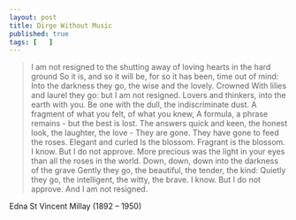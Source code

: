 ```yaml
---
layout: post
title: Dirge Without Music
published: true 
tags: [   ]
---
```


> I am not resigned to the shutting away of loving hearts in the hard ground
> So it is, and so it will be, for so it has been, time out of mind: 
> Into the darkness they go, the wise and the lovely. Crowned 
> With lilies and laurel they go: but I am not resigned.
> Lovers and thinkers, into the earth with you. 
> Be one with the dull, the indiscriminate dust. 
> A fragment of what you felt, of what you knew,
> A formula, a phrase remains - but the best is lost.
> The answers quick and keen, the honest look, the laughter, the love - 
> They are gone. They have gone to feed the roses. Elegant and curled 
> Is the blossom. Fragrant is the blossom. I know. But I do not approve. 
> More precious was the light in your eyes than all the roses in the world.
> Down, down, down into the darkness of the grave 
> Gently they go, the beautiful, the tender, the kind: 
> Quietly they go, the intelligent, the witty, the brave. 
> I know. But I do not approve. And I am not resigned.

Edna St Vincent Millay (1892 – 1950)



